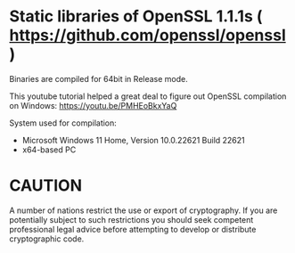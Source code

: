 # Static libraries of OpenSSL 1.1.1s ( https://github.com/openssl/openssl )

Binaries are compiled for 64bit in Release mode.

This youtube tutorial helped a great deal to figure out OpenSSL compilation on Windows: https://youtu.be/PMHEoBkxYaQ

System used for compilation:
- Microsoft Windows 11 Home, Version 10.0.22621 Build 22621
- x64-based PC

# CAUTION
A number of nations restrict the use or export of cryptography. If you are potentially subject to such restrictions you should seek competent professional legal advice before attempting to develop or distribute cryptographic code.
